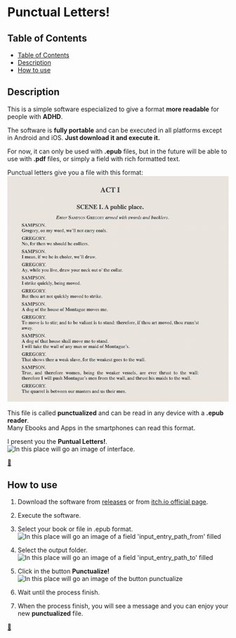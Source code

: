 # Punctual Letters!

## Table of Contents
- [Table of Contents](#table-of-contents)
- [Description](#description)
- [How to use](#how-to-use)

## Description
This is a simple software especialized to give a format **more readable** for people with **ADHD**.

The software is **fully portable** and can be executed in all platforms except in Android and iOS. **Just download it and execute it.**

For now, it can only be used with **.epub** files, but in the future will be able to use with **.pdf** files, or simply a field with rich formatted text.

Punctual letters give you a file with this format:
![In this place will go an image of .epub punctualized.](https://github.com/WoolfDeveloper/Punctual-Letters/blob/main/docs/images/1-rom-and-jul-punctualized.png)

This file is called **punctualized** and can be read in any device with a **.epub reader**.  
Many Ebooks and Apps in the smartphones can read this format.

I present you the **Puntual Letters!**.
![In this place will go an image of interface.]()


[🔼](#punctual-letters)

## How to use

1. Download the software from [releases]() or from [itch.io official page]().
2. Execute the software.
3. Select your book or file in .epub format.
![In this place will go an image of a field 'input_entry_path_from' filled]()

4. Select the output folder.
![In this place will go an image of a field 'input_entry_path_to' filled]()

5. Click in the button **Punctualize!**
![In this place will go an image of the button punctualize]()

6. Wait until the process finish.

7. When the process finish, you will see a message and you can enjoy your new **punctualized** file.

[🔼](#punctual-letters)

